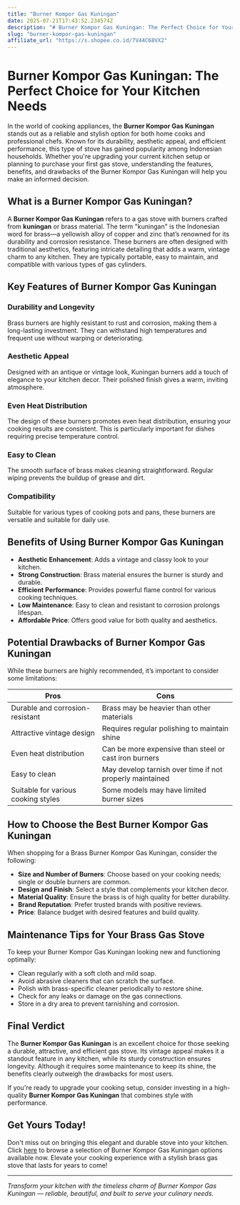 ```yaml
---
title: "Burner Kompor Gas Kuningan"
date: 2025-07-21T17:43:52.234574Z
description: "# Burner Kompor Gas Kuningan: The Perfect Choice for Your Kitchen Needs..."
slug: "burner-kompor-gas-kuningan"
affiliate_url: "https://s.shopee.co.id/7V44C68VX2"
---
```

# Burner Kompor Gas Kuningan: The Perfect Choice for Your Kitchen Needs

In the world of cooking appliances, the **Burner Kompor Gas Kuningan** stands out as a reliable and stylish option for both home cooks and professional chefs. Known for its durability, aesthetic appeal, and efficient performance, this type of stove has gained popularity among Indonesian households. Whether you're upgrading your current kitchen setup or planning to purchase your first gas stove, understanding the features, benefits, and drawbacks of the Burner Kompor Gas Kuningan will help you make an informed decision.

## What is a Burner Kompor Gas Kuningan?

A **Burner Kompor Gas Kuningan** refers to a gas stove with burners crafted from **kuningan** or brass material. The term "kuningan" is the Indonesian word for brass—a yellowish alloy of copper and zinc that’s renowned for its durability and corrosion resistance. These burners are often designed with traditional aesthetics, featuring intricate detailing that adds a warm, vintage charm to any kitchen. They are typically portable, easy to maintain, and compatible with various types of gas cylinders.

## Key Features of Burner Kompor Gas Kuningan

### Durability and Longevity
Brass burners are highly resistant to rust and corrosion, making them a long-lasting investment. They can withstand high temperatures and frequent use without warping or deteriorating.

### Aesthetic Appeal
Designed with an antique or vintage look, Kuningan burners add a touch of elegance to your kitchen decor. Their polished finish gives a warm, inviting atmosphere.

### Even Heat Distribution
The design of these burners promotes even heat distribution, ensuring your cooking results are consistent. This is particularly important for dishes requiring precise temperature control.

### Easy to Clean
The smooth surface of brass makes cleaning straightforward. Regular wiping prevents the buildup of grease and dirt.

### Compatibility
Suitable for various types of cooking pots and pans, these burners are versatile and suitable for daily use.

## Benefits of Using Burner Kompor Gas Kuningan

- **Aesthetic Enhancement**: Adds a vintage and classy look to your kitchen.
- **Strong Construction**: Brass material ensures the burner is sturdy and durable.
- **Efficient Performance**: Provides powerful flame control for various cooking techniques.
- **Low Maintenance**: Easy to clean and resistant to corrosion prolongs lifespan.
- **Affordable Price**: Offers good value for both quality and aesthetics.

## Potential Drawbacks of Burner Kompor Gas Kuningan

While these burners are highly recommended, it’s important to consider some limitations:

| Pros | Cons |
| --- | --- |
| Durable and corrosion-resistant | Brass may be heavier than other materials |
| Attractive vintage design | Requires regular polishing to maintain shine |
| Even heat distribution | Can be more expensive than steel or cast iron burners |
| Easy to clean | May develop tarnish over time if not properly maintained |
| Suitable for various cooking styles | Some models may have limited burner sizes |

## How to Choose the Best Burner Kompor Gas Kuningan

When shopping for a Brass Burner Kompor Gas Kuningan, consider the following:

- **Size and Number of Burners**: Choose based on your cooking needs; single or double burners are common.
- **Design and Finish**: Select a style that complements your kitchen decor.
- **Material Quality**: Ensure the brass is of high quality for better durability.
- **Brand Reputation**: Prefer trusted brands with positive reviews.
- **Price**: Balance budget with desired features and build quality.

## Maintenance Tips for Your Brass Gas Stove

To keep your Burner Kompor Gas Kuningan looking new and functioning optimally:

- Clean regularly with a soft cloth and mild soap.
- Avoid abrasive cleaners that can scratch the surface.
- Polish with brass-specific cleaner periodically to restore shine.
- Check for any leaks or damage on the gas connections.
- Store in a dry area to prevent tarnishing and corrosion.

## Final Verdict

The **Burner Kompor Gas Kuningan** is an excellent choice for those seeking a durable, attractive, and efficient gas stove. Its vintage appeal makes it a standout feature in any kitchen, while its sturdy construction ensures longevity. Although it requires some maintenance to keep its shine, the benefits clearly outweigh the drawbacks for most users.

If you're ready to upgrade your cooking setup, consider investing in a high-quality **Burner Kompor Gas Kuningan** that combines style with performance.

## Get Yours Today!

Don't miss out on bringing this elegant and durable stove into your kitchen. Click [here](https://s.shopee.co.id/7V44C68VX2) to browse a selection of Burner Kompor Gas Kuningan options available now. Elevate your cooking experience with a stylish brass gas stove that lasts for years to come!

---

*Transform your kitchen with the timeless charm of Burner Kompor Gas Kuningan — reliable, beautiful, and built to serve your culinary needs.*